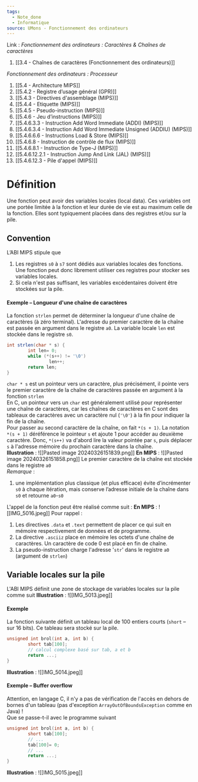 ```yaml
---
tags:
  - Note_done
  - Informatique
source: UMons - Fonctionnement des ordinateurs
---
```


Link :
_Fonctionnement des ordinateurs : Caractères & Chaînes de caractères_
1. [[3.4 - Chaînes de caractères (Fonctionnement des ordinateurs)]]

_Fonctionnement des ordinateurs : Processeur_
1. [[5.4 - Architecture MIPS]]
2. [[5.4.2 - Registre d’usage général (GPR)]]
3. [[5.4.3 - Directives d'assemblage (MIPS)]]
4. [[5.4.4 - Etiquette (MIPS)]]
5. [[5.4.5 - Pseudo-instruction (MIPS)]]
6. [[5.4.6 - Jeu d’instructions (MIPS)]]
7. [[5.4.6.3.3 - Instruction Add Word Immediate (ADDI) (MIPS)]]
8. [[5.4.6.3.4 - Instruction Add Word Immediate Unsigned (ADDIU) (MIPS)]]
9. [[5.4.6.6.6 - Instructions Load & Store (MIPS)]]
10. [[5.4.6.8 - Instruction de contrôle de flux (MIPS)]]
11. [[5.4.6.8.1 - Instruction de Type-J (MIPS)]]
12. [[5.4.6.12.2.1 - Instruction Jump And Link (JAL) (MIPS)]]
13. [[5.4.6.12.3 - Pile d'appel (MIPS)]]

# Définition
Une fonction peut avoir des variables locales (local data). Ces variables ont une portée limitée à la fonction et leur durée de vie est au maximum celle de la fonction. Elles sont typiquement placées dans des registres et/ou sur la pile.
## Convention
L’ABI MIPS stipule que
1. Les registres `s0` à `s7` sont dédiés aux variables locales des fonctions. Une fonction peut donc librement utiliser ces registres pour stocker ses variables locales. 
2. Si cela n'est pas suffisant, les variables excédentaires doivent être stockées sur la pile.

#### Exemple – Longueur d'une chaîne de caractères 
La fonction `strlen` permet de déterminer la longueur d'une chaîne de caractères (à zéro terminal). L'adresse du premier caractère de la chaîne est passée en argument dans le registre `a0`. La variable locale `len` est stockée dans le registre `s0`.
```java
int strlen(char * s) { 
		int len= 0; 
		while (*(s++) != '\0') 
				len++; 
		return len; 
}
```
`char * s` est un pointeur vers un caractère, plus précisément, il pointe vers le premier caractère de la chaîne de caractères passée en argument à la fonction `strlen`
\
En C, un pointeur vers un `char` est généralement utilisé pour représenter une chaîne de caractères, car les chaînes de caractères en C sont des tableaux de caractères avec un caractère nul (`'\0'`) à la fin pour indiquer la fin de la chaîne.
\
Pour passer au second caractère de la chaîne, on fait `*(s + 1)`. La notation `*(s + 1)` déréférence le pointeur `s` et ajoute 1 pour accéder au deuxième caractère. Donc, `*(s++)` va d'abord lire la valeur pointée par `s`, puis déplacer `s` à l'adresse mémoire du prochain caractère dans la chaîne.
\
**Illustration** : ![[Pasted image 20240326151839.png]]
**En MIPS** : ![[Pasted image 20240326151858.png]]
Le premier caractère de la chaîne est stockée dans le registre `a0` 
\
_Remarque_ : 
1. une implémentation plus classique (et plus efficace) évite d’incrémenter `s0` à chaque itération, mais conserve l’adresse initiale de la chaîne dans `s0` et retourne `a0`-`s0`

L'appel de la fonction peut être réalisé comme suit :
**En MIPS** : ![[IMG_5016.jpeg]]
Pour rappel : 
1. Les directives `.data` et `.text` permettent de placer ce qui suit en mémoire respectivement de données et de programme.
2. La directive `.asciiz` place en mémoire les octets d'une chaîne de caractères. Un caractère de code 0 est placé en fin de chaîne.
3. La pseudo-instruction charge l'adresse '`str`' dans le registre `a0` (argument de `strlen`)
## Variable locales sur la pile 
L'ABI MIPS définit une zone de stockage de variables locales sur la pile comme suit 
**Illustration** : ![[IMG_5013.jpeg]]
#### Exemple
La fonction suivante définit un tableau local de 100 entiers courts (`short` – sur 16 bits). Ce tableau sera stocké sur la pile.
```c
unsigned int brol(int a, int b) {
		short tab[100];
		// calcul complexe basé sur tab, a et b
		return ...;
}
```
**Illustration** : ![[IMG_5014.jpeg]]
#### Exemple – Buffer overflow
Attention, en langage C, il n'y a pas de vérification de l'accès en dehors de bornes d'un tableau (pas d'exception `ArrayOutOfBoundsException` comme en Java) !
\
Que se passe-t-il avec le programme suivant
```c
unsigned int brol(int a, int b) {
		short tab[100];
		// ...
		tab[100]= 0;
		// ...
		return ...;
}
```
**Illustration** : ![[IMG_5015.jpeg]]
